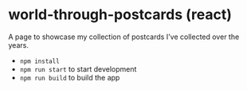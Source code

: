# world-through-postcards (react)

A page to showcase my collection of postcards I've collected over the years.

* `npm install`
* `npm run start` to start development
* `npm run build` to build the app